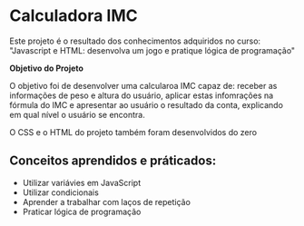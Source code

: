 <h1>Calculadora IMC</h1>

<p> Este projeto é o resultado dos conhecimentos adquiridos no curso: "Javascript e HTML: desenvolva um jogo e pratique lógica de programação" </p>
<strong>Objetivo do Projeto</strong>
<p>O objetivo foi de desenvolver uma calcularoa IMC capaz de: receber as informações de peso e altura do usuário, aplicar estas infomrações na fórmula do IMC e apresentar ao usuário o resultado da conta, explicando em qual nível o usuário se encontra.</p>

<p> O CSS e o HTML do projeto também foram desenvolvidos do zero </p>


<h2> Conceitos aprendidos e práticados: </h2>
<ul>
  <li>Utilizar variávies em JavaScript</li>
  <li>Utilizar condicionais</li>
  <li>Aprender a trabalhar com laços de repetição</li>
  <li>Praticar lógica de programação</li>
</ul>
